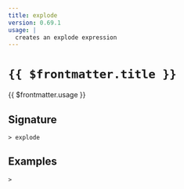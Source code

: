 ```yaml
---
title: explode
version: 0.69.1
usage: |
  creates an explode expression
---
```


# <code>{{ $frontmatter.title }}</code>

<div style='white-space: pre-wrap;'>{{ $frontmatter.usage }}</div>

## Signature

```> explode ```

## Examples


```shell
>
```
